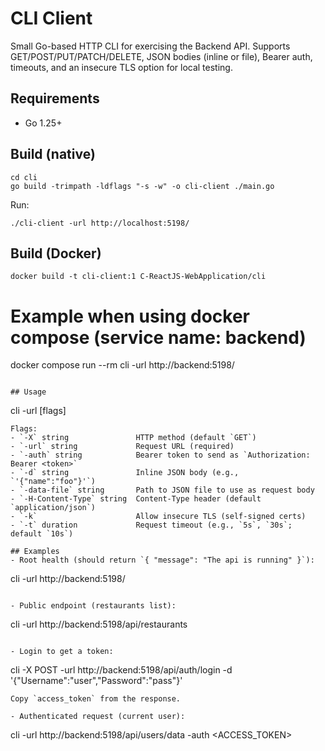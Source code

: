 # CLI Client

Small Go-based HTTP CLI for exercising the Backend API. Supports GET/POST/PUT/PATCH/DELETE, JSON bodies (inline or file), Bearer auth, timeouts, and an insecure TLS option for local testing.

## Requirements
- Go 1.25+

## Build (native)
```
cd cli
go build -trimpath -ldflags "-s -w" -o cli-client ./main.go
```
Run:
```
./cli-client -url http://localhost:5198/
```

## Build (Docker)
```
docker build -t cli-client:1 C-ReactJS-WebApplication/cli
```
# Example when using docker compose (service name: backend)
docker compose run --rm cli -url http://backend:5198/
```

## Usage
```
cli -url <URL> [flags]
```
Flags:
- `-X` string               HTTP method (default `GET`)
- `-url` string             Request URL (required)
- `-auth` string            Bearer token to send as `Authorization: Bearer <token>`
- `-d` string               Inline JSON body (e.g., `'{"name":"foo"}'`)
- `-data-file` string       Path to JSON file to use as request body
- `-H-Content-Type` string  Content-Type header (default `application/json`)
- `-k`                      Allow insecure TLS (self-signed certs)
- `-t` duration             Request timeout (e.g., `5s`, `30s`; default `10s`)

## Examples
- Root health (should return `{ "message": "The api is running" }`):
```
cli -url http://backend:5198/
```

- Public endpoint (restaurants list):
```
cli -url http://backend:5198/api/restaurants
```

- Login to get a token:
```
cli -X POST -url http://backend:5198/api/auth/login -d '{"Username":"user","Password":"pass"}'
```
Copy `access_token` from the response.

- Authenticated request (current user):
```
cli -url http://backend:5198/api/users/data -auth <ACCESS_TOKEN>
```